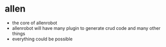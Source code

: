 # allen
* the core of allenrobot
* allenrobot will have many plugin to generate crud code and many other things
* everything could be possible

